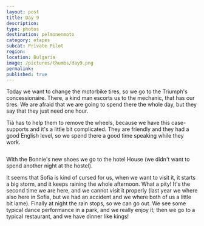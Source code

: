 ```yaml
---
layout: post
title: Day 9
description: 
type: photos
destination: pelmonenmoto
category: etapes
subcat: Private Pilot
region: 
location: Bulgaria
image: /pictures/thumbs/day9.png
permalink: 
published: true
---
```


Today we want to change the motorbike tires, so we go to the Triumph's concessionaire. There, a kind man escorts us to the mechanic, that has our tires. We are afraid that we are going to spend there the whole day, but they say that they just need one hour. 

Tià has to help them to remove the wheels, because we have this case-supports and it's a little bit complicated. They are friendly and they had a good English level, so we spend there a good time speaking while they work. 

<p><a
href="https://lh3.googleusercontent.com/evk_ujOxRWfEV538kLZe-rplaFshk0l7RPS4IJYQN26IN5Wll22lrsauQeuTLuovMJoG82NQyjQfohUzp67xceiqJY7zrvp81AFp_wK1GgEodwMtqAubaWZFAGoD-tG6tTKJOKvLMmx7GyKj-qh7reusCyg1YWjak-_UMw8CdUxbJodev9rCk9kKpXetPFGII-ow0yHmqqVQfet5xjnGaxzR5VcJY4CtLdoxj0Yj3viI7ecrqESk48uNp2ALD5iWmmFeiJmijEu4w93qrn3QAm6Vp9B9twbSwm8qcKnpB8M0Rw_wjO9V-2M7ZbL4VMZIqDyG2jchTi0ufsW1lwr6DTFdr3xOg2yFjAC0nF6Uvru3Zb_ELCjIrbz0-HMxXuT49_vj5n5xkuC7gh1xa1JgYpx96tbCeF4HvMfYqo4wJA4OwRChWmgwoePb6bvMckQFvam8lzjbJI-y7h-ZBHqYEgru8OSdFHkmcYpruu46oSvv46ahZglBnnP3txUvWGHXElDfcGL2Ho3OZUrUHJXUtRYBDqsqsYakPylgZwv1a6gW5yqBD8qYi1f9dc4IEyH7FMEqBcfEk_7zfwXvdYhjyyZYVOcWyePuPVtHiUF5x4bXiz4zCdn_VCr0DAa7e0bIMXrw4IsEyxoHrvV1BcL9UdpMg8SWRK5KRw=w883-h662-no"> 
<img src="https://lh3.googleusercontent.com/evk_ujOxRWfEV538kLZe-rplaFshk0l7RPS4IJYQN26IN5Wll22lrsauQeuTLuovMJoG82NQyjQfohUzp67xceiqJY7zrvp81AFp_wK1GgEodwMtqAubaWZFAGoD-tG6tTKJOKvLMmx7GyKj-qh7reusCyg1YWjak-_UMw8CdUxbJodev9rCk9kKpXetPFGII-ow0yHmqqVQfet5xjnGaxzR5VcJY4CtLdoxj0Yj3viI7ecrqESk48uNp2ALD5iWmmFeiJmijEu4w93qrn3QAm6Vp9B9twbSwm8qcKnpB8M0Rw_wjO9V-2M7ZbL4VMZIqDyG2jchTi0ufsW1lwr6DTFdr3xOg2yFjAC0nF6Uvru3Zb_ELCjIrbz0-HMxXuT49_vj5n5xkuC7gh1xa1JgYpx96tbCeF4HvMfYqo4wJA4OwRChWmgwoePb6bvMckQFvam8lzjbJI-y7h-ZBHqYEgru8OSdFHkmcYpruu46oSvv46ahZglBnnP3txUvWGHXElDfcGL2Ho3OZUrUHJXUtRYBDqsqsYakPylgZwv1a6gW5yqBD8qYi1f9dc4IEyH7FMEqBcfEk_7zfwXvdYhjyyZYVOcWyePuPVtHiUF5x4bXiz4zCdn_VCr0DAa7e0bIMXrw4IsEyxoHrvV1BcL9UdpMg8SWRK5KRw=w883-h662-no" alt=""></a></p>

With the Bonnie's new shoes we go to the hotel House (we didn't want to spend another night at the hostel).

It seems that Sofia is kind of cursed for us, when we want to visit it, it starts a big storm, and it keeps raining the whole afternoon. What a pity! It's the second time we are here, and we cannot visit it properly (last year we where also here in Sofia, but we had an accident and we where both of us a little bit lame). Finally at night the rain stops, so we can go out. We see some typical dance performance in a park, and we really enjoy it; then we go to a typical restaurant, and we have dinner like kings!
